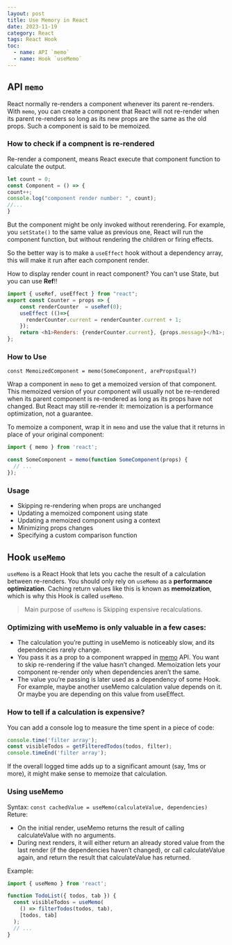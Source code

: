 ```yaml
---
layout: post
title: Use Memory in React
date: 2023-11-19
category: React
tags: React Hook
toc: 
  - name: API `memo`  
  - name: Hook `useMemo`
---
```


## API `memo`

React normally re-renders a component whenever its parent re-renders.
With `memo`, you can create a component that React will not re-render when its parent re-renders so long as its new props are the same as the old props. Such a component is said to be memoized.

### How to check if a compnent is re-rendered

Re-render a component, means React execute that component function to calculate the output.

```js
let count = 0;
const Component = () => {
count++;
console.log("component render number: ", count);
//...
}
```

But the component might be only invoked without rerendering. 
For example, you `setState()` to the same value as previous one, React will run the component function, but without rendering the children or firing effects.

So the better way is to make a `useEffect` hook without a dependency array, this will make it run after each component render.

How to display render count in react component?
You can't use State, but you can use **Ref**!!
```js
import { useRef, useEffect } from "react";
export const Counter = props => {
    const renderCounter  = useRef(0);
    useEffect (()=>{
      renderCounter.current = renderCounter.current + 1;
    });
    return <h1>Renders: {renderCounter.current}, {props.message}</h1>;
};
```

### How to Use 

`const MemoizedComponent = memo(SomeComponent, arePropsEqual?)`

Wrap a component in `memo` to get a memoized version of that component. This memoized version of your component will usually not be re-rendered when its parent component is re-rendered as long as its props have not changed. But React may still re-render it: memoization is a performance optimization, not a guarantee.

To memoize a component, wrap it in `memo` and use the value that it returns in place of your original component:
```js
import { memo } from 'react';

const SomeComponent = memo(function SomeComponent(props) {
  // ...
});
```

### Usage 

- Skipping re-rendering when props are unchanged
- Updating a memoized component using state
- Updating a memoized component using a context
- Minimizing props changes
- Specifying a custom comparison function


## Hook `useMemo`

`useMemo` is a React Hook that lets you cache the result of a calculation between re-renders. You should only rely on `useMemo` as a **performance optimization**. 
Caching return values like this is known as **memoization**, which is why this Hook is called `useMemo`.

> Main purpose of `useMemo` is Skipping expensive recalculations.

### Optimizing with useMemo is only valuable in a few cases:

- The calculation you’re putting in useMemo is noticeably slow, and its dependencies rarely change.
- You pass it as a prop to a component wrapped in [memo](https://react.dev/reference/react/memo) API. You want to skip re-rendering if the value hasn’t changed. Memoization lets your component re-render only when dependencies aren’t the same.
- The value you’re passing is later used as a dependency of some Hook. For example, maybe another useMemo calculation value depends on it. Or maybe you are depending on this value from useEffect.

### How to tell if a calculation is expensive? 

You can add a console log to measure the time spent in a piece of code:
```js
console.time('filter array');
const visibleTodos = getFilteredTodos(todos, filter);
console.timeEnd('filter array');
```
If the overall logged time adds up to a significant amount (say, 1ms or more),  it might make sense to memoize that calculation. 

### Using useMemo

Syntax:
`const cachedValue = useMemo(calculateValue, dependencies)`
Reture:
- On the initial render, useMemo returns the result of calling calculateValue with no arguments.
- During next renders, it will either return an already stored value from the last render (if the dependencies haven’t changed), or call calculateValue again, and return the result that calculateValue has returned.

Example:
```js
import { useMemo } from 'react';

function TodoList({ todos, tab }) {
  const visibleTodos = useMemo(
    () => filterTodos(todos, tab),
    [todos, tab]
  );
  // ...
}
```

